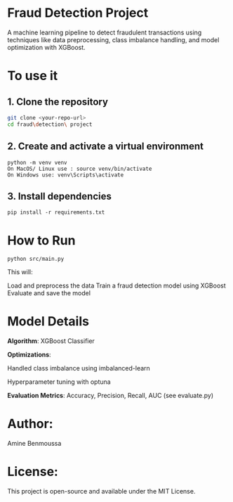 # Fraud Detection Project

A machine learning pipeline to detect fraudulent transactions using techniques like data preprocessing, class imbalance handling, and model optimization with XGBoost.
# To use it 

## 1. Clone the repository

```bash
git clone <your-repo-url>
cd fraud\detection\ project
```

## 2. Create and activate a virtual environment
```
python -m venv venv
On MacOS/ Linux use : source venv/bin/activate
On Windows use: venv\Scripts\activate
```
## 3. Install dependencies
```
pip install -r requirements.txt
```

# How to Run
```
python src/main.py
```

This will:

Load and preprocess the data
Train a fraud detection model using XGBoost
Evaluate and save the model

# Model Details

**Algorithm**: XGBoost Classifier

**Optimizations**:

  Handled class imbalance using imbalanced-learn

  Hyperparameter tuning with optuna

**Evaluation Metrics**: Accuracy, Precision, Recall, AUC (see evaluate.py)

# Author:

Amine Benmoussa

# License:

This project is open-source and available under the MIT License.
